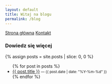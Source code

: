 ```yaml
---
layout: default
title: Witaj na blogu
permalink: /blog
---
```


<link rel="stylesheet" href="{{ '/assets/css/custom.css' | relative_url }}">
<div class="hero">
  <p class="cta">
    <a href="{{ '/' | relative_url }}" class="btn">Strona główna</a>
    <a href="{{ '/kontakt' | relative_url }}" class="btn btn-secondary">Kontakt</a>
  </p>
</div>

### Dowiedz się więcej
{% assign posts = site.posts | slice: 0, 0 %}
<ul>
{% for post in posts %}
  <li><a href="{{ post.url | relative_url }}">{{ post.title }}</a> <small>— {{ post.date | date: "%Y-%m-%d" }}</small></li>
{% endfor %}
</ul>
